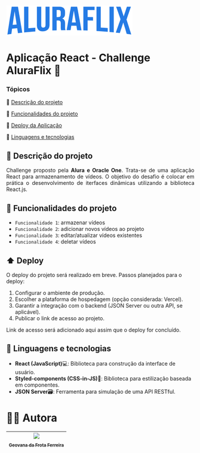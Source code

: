 ![Logo da AluraFlix](https://github.com/vana-cyber/aluraflix/blob/d77a0a74edf1d3239dbd9464a47c9e83aa21165d/src/assets/logo.png)

# Aplicação React - Challenge AluraFlix 🎥

### Tópicos 

:small_blue_diamond: [Descrição do projeto](#memo-descrição-do-projeto)

:small_blue_diamond: [Funcionalidades do projeto](#hammer-funcionalidades-do-projeto)

:small_blue_diamond: [Deploy da Aplicação](#arrow_up-deploy)

:small_blue_diamond: [Linguagens e tecnologias](#wrench-linguagens-e-tecnologias)


## :memo: Descrição do projeto
<p align="justify">Challenge proposto pela <strong>Alura e Oracle One</strong>. Trata-se de uma aplicação React para armazenamento de vídeos. O objetivo do desafio é colocar em prática o desenvolvimento de iterfaces dinâmicas utilizando a biblioteca React.js.</p>


## :hammer: Funcionalidades do projeto

- `Funcionalidade 1`: armazenar vídeos
- `Funcionalidade 2`: adicionar novos vídeos ao projeto
- `Funcionalidade 3`: editar/atualizar vídeos existentes
- `Funcionalidade 4`: deletar vídeos


## :arrow_up: Deploy

O deploy do projeto será realizado em breve. Passos planejados para o deploy:

1. Configurar o ambiente de produção.
2. Escolher a plataforma de hospedagem (opção considerada: Vercel).
3. Garantir a integração com o backend (JSON Server ou outra API, se aplicável).
4. Publicar o link de acesso ao projeto.

Link de acesso será adicionado aqui assim que o deploy for concluído.



## :wrench: Linguagens e tecnologias

- __React (JavaScript)__💻: Biblioteca para construção da interface de usuário.
- __Styled-components (CSS-in-JS)__🎨: Biblioteca para estilização baseada em componentes.
- __JSON Server__🗃️: Ferramenta para simulação de uma API RESTful.


# 👩‍💻 Autora

| [<img loading="lazy" src="https://github.com/vana-cyber.png" width=115><br><sub>Geovana da Frota Ferreira</sub>](https://github.com/vana-cyber) |
| :---: |